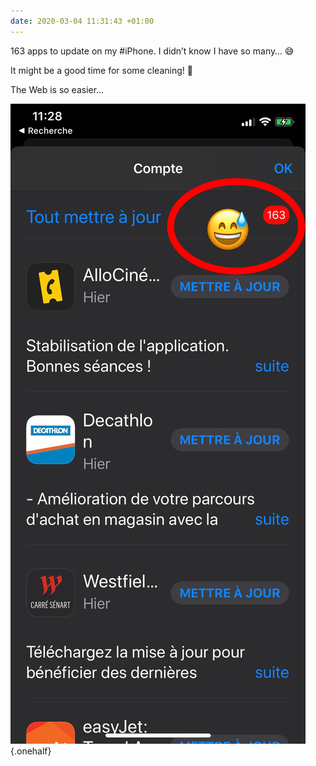 ```yaml
---
date: 2020-03-04 11:31:43 +01:00
---
```


163 apps to update on my #iPhone. I didn’t know I have so many… 😅

It might be a good time for some cleaning! 🧼

The Web is so easier…

![Screenshot of iOS listing available app updates](ios-app-updates.jpg "163 apps to update on my iPhone"){.onehalf}
